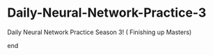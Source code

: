 # Daily-Neural-Network-Practice-3
Daily Neural Network Practice Season 3! ( Finishing up Masters)













































end 